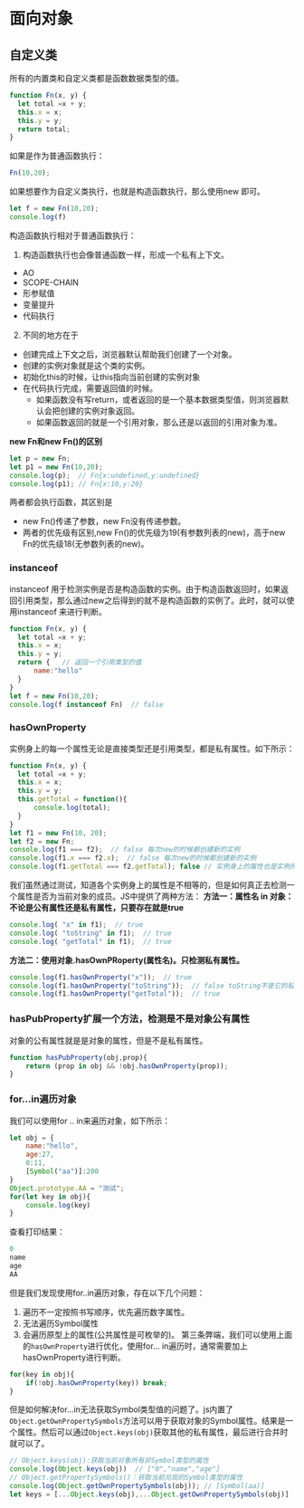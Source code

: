 # 面向对象


## 自定义类
所有的内置类和自定义类都是函数数据类型的值。
```js
function Fn(x, y) {
  let total =x + y;
  this.x = x;
  this.y = y;
  return total;
}
```
如果是作为普通函数执行：
```js
Fn(10,20);
```
如果想要作为自定义类执行，也就是构造函数执行，那么使用new 即可。
```js
let f = new Fn(10,20);
console.log(f)
```
构造函数执行相对于普通函数执行：
1. 构造函数执行也会像普通函数一样，形成一个私有上下文。
  * AO
  * SCOPE-CHAIN
  * 形参赋值
  * 变量提升
  * 代码执行
2. 不同的地方在于
  * 创建完成上下文之后，浏览器默认帮助我们创建了一个对象。
  * 创建的实例对象就是这个类的实例。
  * 初始化this的时候，让this指向当前创建的实例对象
  * 在代码执行完成，需要返回值的时候。
     - 如果函数没有写return，或者返回的是一个基本数据类型值，则浏览器默认会把创建的实例对象返回。
     - 如果函数返回的就是一个引用对象，那么还是以返回的引用对象为准。

**new Fn和new Fn()的区别**
```js
let p = new Fn;
let p1 = new Fn(10,20);
console.log(p);  // Fn{x:undefined,y:undefined}
console.log(p1); // Fn{x:10,y:20}
```
两者都会执行函数，其区别是
* new Fn()传递了参数，new Fn没有传递参数。
* 两者的优先级有区别,new Fn()的优先级为19(有参数列表的new)，高于new Fn的优先级18(无参数列表的new)。








### instanceof
instanceof 用于检测实例是否是构造函数的实例。由于构造函数返回时，如果返回引用类型，那么通过new之后得到的就不是构造函数的实例了。此时，就可以使用instanceof 来进行判断。
```js
function Fn(x, y) {
  let total =x + y;
  this.x = x;
  this.y = y;
  return {   // 返回一个引用类型的值
      name:"hello"  
  }
}
let f = new Fn(10,20);
console.log(f instanceof Fn)  // false
```


### hasOwnProperty
实例身上的每一个属性无论是直接类型还是引用类型，都是私有属性。如下所示：
```js
function Fn(x, y) {
  let total =x + y;
  this.x = x;
  this.y = y;
  this.getTotal = function(){
      console.log(total);
  }
}
let f1 = new Fn(10, 20);
let f2 = new Fn;
console.log(f1 === f2);  // false 每次new的时候都创建新的实例
console.log(f1.x === f2.x);  // false 每次new的时候都创建新的实例
console.log(f1.getTotal === f2.getTotal); false // 实例身上的属性也是实例所私有的。
```
我们虽然通过测试，知道各个实例身上的属性是不相等的，但是如何真正去检测一个属性是否为当前对象的成员。JS中提供了两种方法：
**方法一：属性名 in 对象：不论是公有属性还是私有属性，只要存在就是true**
```js
console.log( "x" in f1);  // true
console.log( "toString" in f1);  // true
console.log( "getTotal" in f1);  // true
```

**方法二：使用对象.hasOwnPRoperty(属性名)。只检测私有属性。**
```js
console.log(f1.hasOwnProperty("x"));  // true
console.log(f1.hasOwnProperty("toString"));  // false toString不是它的私有属性。
console.log(f1.hasOwnProperty("getTotal"));  // true
```


### hasPubProperty扩展一个方法，检测是不是对象公有属性
对象的公有属性就是是对象的属性，但是不是私有属性。
```js
function hasPubProperty(obj,prop){
    return (prop in obj && !obj.hasOwnProperty(prop));
}
```

### for...in遍历对象
我们可以使用for .. in来遍历对象，如下所示：
```js
let obj = {
    name:"hello",
    age:27,
    0:11,
    [Symbol("aa")]:200
}
Object.prototype.AA = "测试";
for(let key in obj){
    console.log(key)
}
```
查看打印结果：
```js
0 
name
age
AA
```
但是我们发现使用for..in遍历对象，存在以下几个问题：
1. 遍历不一定按照书写顺序，优先遍历数字属性。
2. 无法遍历Symbol属性
3. 会遍历原型上的属性(公共属性是可枚举的)。
第三条弊端，我们可以使用上面的`hasOwnProperty`进行优化，使用for... in遍历时，通常需要加上hasOwnProperty进行判断。
```js
for(key in obj){
    if(!obj.hasOwnProperty(key)) break;
}
```
但是如何解决for...in无法获取Symbol类型值的问题了。js内置了`Object.getOwnPropertySymbols`方法可以用于获取对象的Symbol属性。结果是一个属性。然后可以通过`Object.keys(obj)`获取其他的私有属性，最后进行合并时就可以了。
```js
// Object.keys(obj):获取当前对象所有非Symbol类型的属性
console.log(Object.keys(obj))  // ["0","name","age"]
// Object.getPropertySymbols()：获取当前兑现的Symbol类型的属性
console.log(Object.getOwnPropertySymbols(obj)); // [Symbol(aa)]
let keys = [...Object.keys(obj),...Object.getOwnPropertySymbols(obj)]
```
